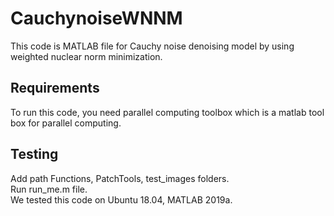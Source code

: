 # CauchynoiseWNNM
This code is MATLAB file for Cauchy noise denoising model by using weighted nuclear norm minimization.


Requirements
--------------
To run this code, you need parallel computing toolbox which is a matlab tool box for parallel computing.




Testing
--------------
Add path Functions, PatchTools, test_images folders.  
Run run_me.m file.  
We tested this code on Ubuntu 18.04, MATLAB 2019a.
